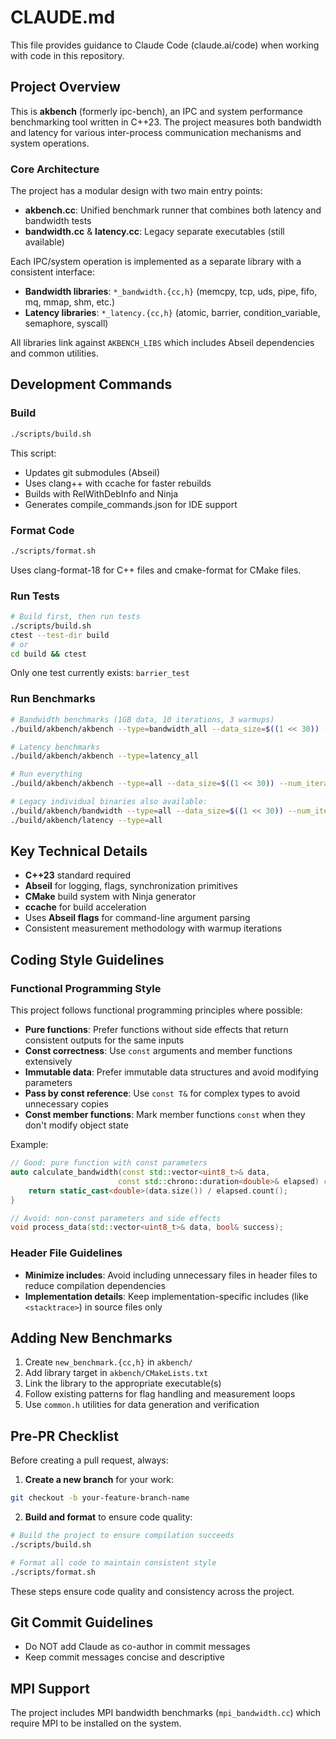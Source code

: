 # CLAUDE.md

This file provides guidance to Claude Code (claude.ai/code) when working with code in this repository.

## Project Overview

This is **akbench** (formerly ipc-bench), an IPC and system performance benchmarking tool written in C++23. The project measures both bandwidth and latency for various inter-process communication mechanisms and system operations.

### Core Architecture

The project has a modular design with two main entry points:
- **akbench.cc**: Unified benchmark runner that combines both latency and bandwidth tests
- **bandwidth.cc** & **latency.cc**: Legacy separate executables (still available)

Each IPC/system operation is implemented as a separate library with a consistent interface:
- **Bandwidth libraries**: `*_bandwidth.{cc,h}` (memcpy, tcp, uds, pipe, fifo, mq, mmap, shm, etc.)
- **Latency libraries**: `*_latency.{cc,h}` (atomic, barrier, condition_variable, semaphore, syscall)

All libraries link against `AKBENCH_LIBS` which includes Abseil dependencies and common utilities.

## Development Commands

### Build
```bash
./scripts/build.sh
```
This script:
- Updates git submodules (Abseil)
- Uses clang++ with ccache for faster rebuilds
- Builds with RelWithDebInfo and Ninja
- Generates compile_commands.json for IDE support

### Format Code
```bash
./scripts/format.sh
```
Uses clang-format-18 for C++ files and cmake-format for CMake files.

### Run Tests
```bash
# Build first, then run tests
./scripts/build.sh
ctest --test-dir build
# or
cd build && ctest
```

Only one test currently exists: `barrier_test`

### Run Benchmarks
```bash
# Bandwidth benchmarks (1GB data, 10 iterations, 3 warmups)
./build/akbench/akbench --type=bandwidth_all --data_size=$((1 << 30)) --num_iterations=10 --num_warmups=3

# Latency benchmarks 
./build/akbench/akbench --type=latency_all

# Run everything
./build/akbench/akbench --type=all --data_size=$((1 << 30)) --num_iterations=10 --num_warmups=3

# Legacy individual binaries also available:
./build/akbench/bandwidth --type=all --data_size=$((1 << 30)) --num_iterations=10 --num_warmups=3
./build/akbench/latency --type=all
```

## Key Technical Details

- **C++23** standard required
- **Abseil** for logging, flags, synchronization primitives
- **CMake** build system with Ninja generator
- **ccache** for build acceleration
- Uses **Abseil flags** for command-line argument parsing
- Consistent measurement methodology with warmup iterations

## Coding Style Guidelines

### Functional Programming Style

This project follows functional programming principles where possible:

- **Pure functions**: Prefer functions without side effects that return consistent outputs for the same inputs
- **Const correctness**: Use `const` arguments and member functions extensively
- **Immutable data**: Prefer immutable data structures and avoid modifying parameters
- **Pass by const reference**: Use `const T&` for complex types to avoid unnecessary copies
- **Const member functions**: Mark member functions `const` when they don't modify object state

Example:
```cpp
// Good: pure function with const parameters
auto calculate_bandwidth(const std::vector<uint8_t>& data, 
                        const std::chrono::duration<double>& elapsed) const -> double {
    return static_cast<double>(data.size()) / elapsed.count();
}

// Avoid: non-const parameters and side effects
void process_data(std::vector<uint8_t>& data, bool& success);
```

### Header File Guidelines

- **Minimize includes**: Avoid including unnecessary files in header files to reduce compilation dependencies
- **Implementation details**: Keep implementation-specific includes (like `<stacktrace>`) in source files only

## Adding New Benchmarks

1. Create `new_benchmark.{cc,h}` in `akbench/`
2. Add library target in `akbench/CMakeLists.txt`
3. Link the library to the appropriate executable(s)
4. Follow existing patterns for flag handling and measurement loops
5. Use `common.h` utilities for data generation and verification

## Pre-PR Checklist

Before creating a pull request, always:

1. **Create a new branch** for your work:
```bash
git checkout -b your-feature-branch-name
```

2. **Build and format** to ensure code quality:
```bash
# Build the project to ensure compilation succeeds
./scripts/build.sh

# Format all code to maintain consistent style
./scripts/format.sh
```

These steps ensure code quality and consistency across the project.

## Git Commit Guidelines

- Do NOT add Claude as co-author in commit messages
- Keep commit messages concise and descriptive

## MPI Support

The project includes MPI bandwidth benchmarks (`mpi_bandwidth.cc`) which require MPI to be installed on the system.
